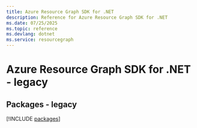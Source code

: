 ```yaml
---
title: Azure Resource Graph SDK for .NET
description: Reference for Azure Resource Graph SDK for .NET
ms.date: 07/25/2025
ms.topic: reference
ms.devlang: dotnet
ms.service: resourcegraph
---
```

# Azure Resource Graph SDK for .NET - legacy
## Packages - legacy
[!INCLUDE [packages](resource-graph-index.md)]